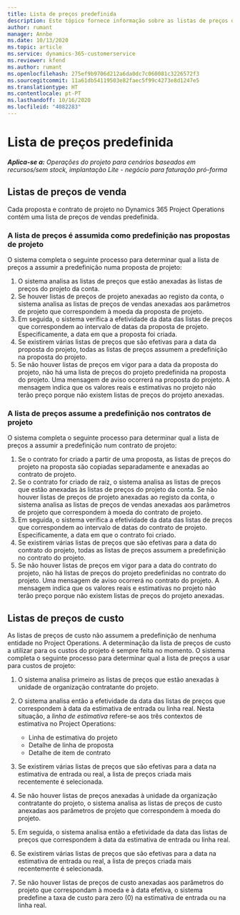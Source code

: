 ```yaml
---
title: Lista de preços predefinida
description: Este tópico fornece informação sobre as listas de preços de custos e vendas predefinidas no Project Operations.
author: rumant
manager: Annbe
ms.date: 10/13/2020
ms.topic: article
ms.service: dynamics-365-customerservice
ms.reviewer: kfend
ms.author: rumant
ms.openlocfilehash: 275ef9b9706d212a6da0dc7c060081c3226572f3
ms.sourcegitcommit: 11a61db54119503e82faec5f99c4273e8d1247e5
ms.translationtype: HT
ms.contentlocale: pt-PT
ms.lasthandoff: 10/16/2020
ms.locfileid: "4082283"
---
```

# <a name="default-price-lists"></a>Lista de preços predefinida

_**Aplica-se a:** Operações do projeto para cenários baseados em recursos/sem stock, implantação Lite - negócio para faturação pró-forma_

## <a name="sales-price-lists"></a>Listas de preços de venda

Cada proposta e contrato de projeto no Dynamics 365 Project Operations contém uma lista de preços de vendas predefinida. 

### <a name="price-list-default-on-project-quotes"></a>A lista de preços é assumida como predefinição nas propostas de projeto
O sistema completa o seguinte processo para determinar qual a lista de preços a assumir a predefinição numa proposta de projeto:

1. O sistema analisa as listas de preços que estão anexadas às listas de preços do projeto da conta. 
2. Se houver listas de preços de projeto anexadas ao registo da conta, o sistema analisa as listas de preços de vendas anexadas aos parâmetros de projeto que correspondem à moeda da proposta de projeto.
3. Em seguida, o sistema verifica a efetividade da data das listas de preços que correspondem ao intervalo de datas da proposta de projeto. Especificamente, a data em que a proposta foi criada.
4. Se existirem várias listas de preços que são efetivas para a data da proposta do projeto, todas as listas de preços assumem a predefinição na proposta do projeto.
5. Se não houver listas de preços em vigor para a data da proposta do projeto, não há uma lista de preços do projeto predefinida na proposta do projeto. Uma mensagem de aviso ocorrerá na proposta do projeto. A mensagem indica que os valores reais e estimativas no projeto não terão preço porque não existem listas de preços do projeto anexadas.

### <a name="price-list-default-on-project-contracts"></a>A lista de preços assume a predefinição nos contratos de projeto 
O sistema completa o seguinte processo para determinar qual a lista de preços a assumir a predefinição num contrato de projeto:

1. Se o contrato for criado a partir de uma proposta, as listas de preços do projeto na proposta são copiadas separadamente e anexadas ao contrato de projeto.
2. Se o contrato for criado de raiz, o sistema analisa as listas de preços que estão anexadas às listas de preços do projeto da conta. Se não houver listas de preços de projeto anexadas ao registo da conta, o sistema analisa as listas de preços de vendas anexadas aos parâmetros de projeto que correspondem à moeda do contrato de projeto.
4. Em seguida, o sistema verifica a efetividade da data das listas de preços que correspondem ao intervalo de datas do contrato de projeto. Especificamente, a data em que o contrato foi criado.
5. Se existirem várias listas de preços que são efetivas para a data do contrato do projeto, todas as listas de preços assumem a predefinição no contrato do projeto.
6. Se não houver listas de preços em vigor para a data do contrato do projeto, não há listas de preços do projeto predefinidas no contrato do projeto. Uma mensagem de aviso ocorrerá no contrato do projeto. A mensagem indica que os valores reais e estimativas no projeto não terão preço porque não existem listas de preços do projeto anexadas.

## <a name="cost-price-lists"></a>Listas de preços de custo

As listas de preços de custo não assumem a predefinição de nenhuma entidade no Project Operations. A determinação da lista de preços de custo a utilizar para os custos do projeto é sempre feita no momento. O sistema completa o seguinte processo para determinar qual a lista de preços a usar para custos de projeto:

1. O sistema analisa primeiro as listas de preços que estão anexadas à unidade de organização contratante do projeto.
2. O sistema analisa então a efetividade da data das listas de preços que correspondem à data da estimativa de entrada ou linha real. Nesta situação, a *linha de estimativa* refere-se aos três contextos de estimativa no Project Operations:

    - Linha de estimativa do projeto
    - Detalhe de linha de proposta
    - Detalhe de item de contrato
  
3. Se existirem várias listas de preços que são efetivas para a data na estimativa de entrada ou real, a lista de preços criada mais recentemente é selecionada.
4. Se não houver listas de preços anexadas à unidade da organização contratante do projeto, o sistema analisa as listas de preços de custo anexadas aos parâmetros de projeto que correspondem à moeda do projeto.
5. Em seguida, o sistema analisa então a efetividade da data das listas de preços que correspondem à data da estimativa de entrada ou linha real. 
6. Se existirem várias listas de preços que são efetivas para a data na estimativa de entrada ou real, a lista de preços criada mais recentemente é selecionada.
7. Se não houver listas de preços de custo anexadas aos parâmetros do projeto que correspondam à moeda e à data efetiva, o sistema predefine a taxa de custo para zero (0) na estimativa de entrada ou na linha real.
